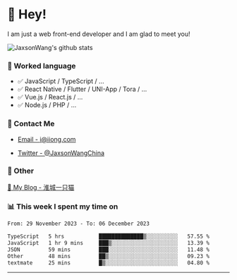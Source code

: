 # 👋 Hey!

I am just a web front-end developer and I am glad to meet you!

![JaxsonWang's github stats](https://github-readme-stats.vercel.app/api?username=JaxsonWang&&show_icons=true&&title_color=1abc9c&&icon_color=1abc9c)


### 📝 Worked language

- ✅ JavaScript / TypeScript / ...
- ✅ React Native / Flutter / UNI-App / Tora / ...
- ✅ Vue.js / React.js / ...
- ✅ Node.js / PHP / ...

### 📮 Contact Me

- [Email - i@iiong.com](mailto:i@iiong.com)

- [Twitter - @JaxsonWangChina](https://twitter.com/JaxsonWangChina)

### 🤪 Other

[📌 My Blog - 淮城一只猫](https://iiong.com)

### 📊 This week I spent my time on

<!--START_SECTION:waka-->

```txt
From: 29 November 2023 - To: 06 December 2023

TypeScript   5 hrs           ██████████████▒░░░░░░░░░░   57.55 %
JavaScript   1 hr 9 mins     ███▒░░░░░░░░░░░░░░░░░░░░░   13.39 %
JSON         59 mins         ███░░░░░░░░░░░░░░░░░░░░░░   11.48 %
Other        48 mins         ██▒░░░░░░░░░░░░░░░░░░░░░░   09.23 %
textmate     25 mins         █▒░░░░░░░░░░░░░░░░░░░░░░░   04.80 %
```

<!--END_SECTION:waka-->

---
